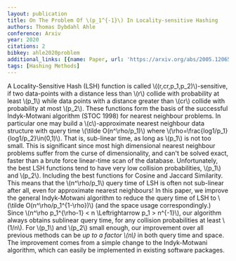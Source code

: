 ```yaml
---
layout: publication
title: On The Problem Of \(p_1^{-1}\) In Locality-sensitive Hashing
authors: Thomas Dybdahl Ahle
conference: Arxiv
year: 2020
citations: 2
bibkey: ahle2020problem
additional_links: [{name: Paper, url: 'https://arxiv.org/abs/2005.12065'}]
tags: [Hashing Methods]
---
```

A Locality-Sensitive Hash (LSH) function is called
\\((r,cr,p_1,p_2)\\)-sensitive, if two data-points with a distance less than \\(r\\)
collide with probability at least \\(p_1\\) while data points with a distance
greater than \\(cr\\) collide with probability at most \\(p_2\\). These functions form
the basis of the successful Indyk-Motwani algorithm (STOC 1998) for nearest
neighbour problems. In particular one may build a \\(c\\)-approximate nearest
neighbour data structure with query time \\(\tilde O(n^\rho/p_1)\\) where
\\(\rho=\frac\{log1/p_1\}\{log1/p_2\}\in(0,1)\\). That is, sub-linear time, as long
as \\(p_1\\) is not too small. This is significant since most high dimensional
nearest neighbour problems suffer from the curse of dimensionality, and can't
be solved exact, faster than a brute force linear-time scan of the database.
  Unfortunately, the best LSH functions tend to have very low collision
probabilities, \\(p_1\\) and \\(p_2\\). Including the best functions for Cosine and
Jaccard Similarity. This means that the \\(n^\rho/p_1\\) query time of LSH is often
not sub-linear after all, even for approximate nearest neighbours!
  In this paper, we improve the general Indyk-Motwani algorithm to reduce the
query time of LSH to \\(\tilde O(n^\rho/p_1^\{1-\rho\})\\) (and the space usage
correspondingly.) Since \\(n^\rho p_1^\{\rho-1\} < n \Leftrightarrow p_1 > n^\{-1\}\\),
our algorithm always obtains sublinear query time, for any collision
probabilities at least \\(1/n\\). For \\(p_1\\) and \\(p_2\\) small enough, our improvement
over all previous methods can be *up to a factor \\(n\\)* in both query time
and space.
  The improvement comes from a simple change to the Indyk-Motwani algorithm,
which can easily be implemented in existing software packages.
